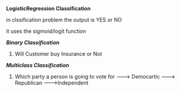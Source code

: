 **LogisticRegression Classification**

in clssification problem the output is YES or NO

it uses the sigmoid/logit function

***Binary Classification***
1) Will Customer buy Insurance or Not 

***Multiclass Classification***
1) Which party a person is going to vote for
   ---> Democartic
   ---> Republican
   --->Independent

